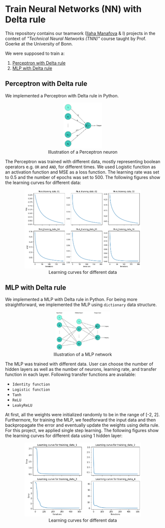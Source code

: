# Train Neural Networks (NN) with Delta rule

This repository contains our teamwork ([Ilaha Manafova](http://github.com/IlahaM) & I) projects in the context of *"Technical Neural Networks (TNN)"* course taught by Prof. Goerke at the University of Bonn.

We were supposed to train a:

1. [Perceptron with Delta rule](#perceptron-with-delta-rule)
2. [MLP with Delta rule](#mlp-with-delta-rule)

## Perceptron with Delta rule
We implemented a Perceptron with Delta rule in Python. 

<p align="center">
  <img src="figures/Perceptron.png" width="25%">
  </br>
  Illustration of a Perceptron neuron
</p>

The Perceptron was trained with different data, mostly representing boolean operators e.g. `OR` and `AND`, for different times. We used Logistic function as an activation function and MSE as a loss function. The learning rate was set to 0.5 and the number of epochs was set to 500. The following figures show the learning curves for different data:

<p align="center">
  <img src="figures/perceptron_learning_curves.png" width="75%">
  </br>
  Learning curves for different data
</p>


## MLP with Delta rule
We implemented a MLP with Delta rule in Python. For being more straightforward, we implemented the MLP using `dictionary` data structure.

<p align="center">
  <img src="figures/MLP.png" width="35%">
  </br>
  Illustration of a MLP network
</p>

The MLP was trained with different data. User can choose the number of hidden layers as well as the number of neurons, learning rate, and transfer function in each layer. Following transfer functions are available:

* `Identity function` 
* `Logistic function`
* `Tanh` 
* `ReLU` 
* `LeakyReLU`

At first, all the weights were initialized randomly to be in the range of [-2, 2]. Furthermore, for training the MLP, we feedforward the input data and then backpropagate the error and eventually update the weights using delta rule. For this project, we applied single step learning. The following figures show the learning curves for different data using 1 hidden layer:

<p align="center">
  <img src="figures/mlp_learning_curves.png" width="75%">
  </br>
  Learning curves for different data
